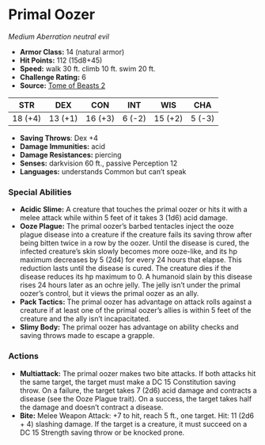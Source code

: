 # Primal Oozer

*Medium* *Aberration* *neutral evil*

- **Armor Class:** 14 (natural armor)
- **Hit Points:** 112 (15d8+45)
- **Speed:** walk 30 ft. climb 10 ft. swim 20 ft.
- **Challenge Rating:** 6
- **Source:** [Tome of Beasts 2](https://koboldpress.com/kpstore/product/tome-of-beasts-2-for-5th-edition/)

| STR | DEX | CON | INT | WIS | CHA |
| --- | --- | --- | --- | --- | --- |
| 18 (+4) | 13 (+1) | 16 (+3) | 6 (-2) | 15 (+2) | 5 (-3) |

- **Saving Throws**: Dex +4
- **Damage Immunities:** acid
- **Damage Resistances:** piercing
- **Senses:** darkvision 60 ft., passive Perception 12
- **Languages:** understands Common but can’t speak
### Special Abilities
- **Acidic Slime:** A creature that touches the primal oozer or hits it with a melee attack while within 5 feet of it takes 3 (1d6) acid damage.
- **Ooze Plague:** The primal oozer’s barbed tentacles inject the ooze plague disease into a creature if the creature fails its saving throw after being bitten twice in a row by the oozer. Until the disease is cured, the infected creature’s skin slowly becomes more ooze-like, and its hp maximum decreases by 5 (2d4) for every 24 hours that elapse. This reduction lasts until the disease is cured. The creature dies if the disease reduces its hp maximum to 0. A humanoid slain by this disease rises 24 hours later as an ochre jelly. The jelly isn’t under the primal oozer’s control, but it views the primal oozer as an ally.
- **Pack Tactics:** The primal oozer has advantage on attack rolls against a creature if at least one of the primal oozer’s allies is within 5 feet of the creature and the ally isn’t incapacitated.
- **Slimy Body:** The primal oozer has advantage on ability checks and saving throws made to escape a grapple.
### Actions
- **Multiattack:** The primal oozer makes two bite attacks. If both attacks hit the same target, the target must make a DC 15 Constitution saving throw. On a failure, the target takes 7 (2d6) acid damage and contracts a disease (see the Ooze Plague trait). On a success, the target takes half the damage and doesn’t contract a disease.
- **Bite:** Melee Weapon Attack: +7 to hit, reach 5 ft., one target. Hit: 11 (2d6 + 4) slashing damage. If the target is a creature, it must succeed on a DC 15 Strength saving throw or be knocked prone.
